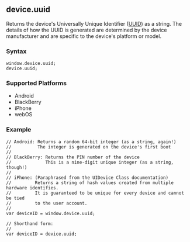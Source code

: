 device.uuid
-----------

Returns the device's Universally Unique Identifier ([UUID](http://en.wikipedia.org/wiki/Universally_Unique_Identifier)) as a string. The details of how the UUID is generated are determined by the device manufacturer and are specific to the device's platform or model.

### Syntax ###

    window.device.uuid;
    device.uuid;

### Supported Platforms ###

- Android
- BlackBerry
- iPhone
- webOS

### Example ###

    // Android: Returns a random 64-bit integer (as a string, again!)
    //          The integer is generated on the device's first boot
    //
    // BlackBerry: Returns the PIN number of the device
    //             This is a nine-digit unique integer (as a string, though!)
    //
    // iPhone: (Paraphrased from the UIDevice Class documentation)
    //         Returns a string of hash values created from multiple hardware identifies.
    //         It is guaranteed to be unique for every device and cannot be tied
    //         to the user account.
    //
    var deviceID = window.device.uuid;
    
    // Shorthand form:
    //
    var deviceID = device.uuid;
    
